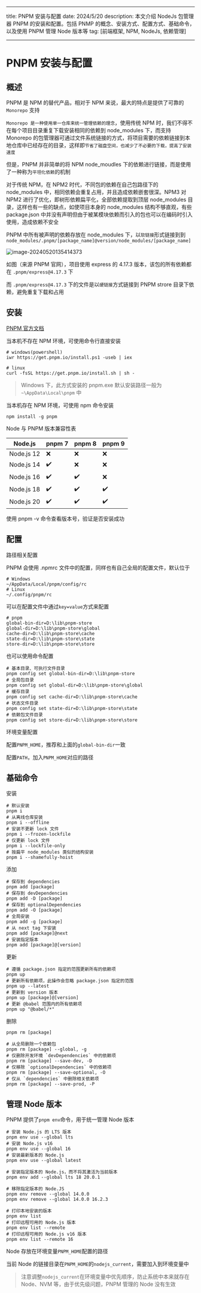 ﻿---

title: PNPM 安装与配置
date: 2024/5/20
description: 本文介绍 NodeJs 包管理器 PNPM 的安装和配置。包括 PNMP 的概念、安装方式、配置方式、基础命令，以及使用 PNPM 管理 Node 版本等
tag: [前端框架, NPM, NodeJs, 依赖管理]

---

# PNPM 安装与配置

## 概述

PNPM 是 NPM 的替代产品，相对于 NPM 来说，最大的特点是提供了可靠的 `Monorepo` 支持

`Monorepo 是一种使用单一仓库来统一管理依赖的理念`，使用传统 NPM 时，我们不得不在每个项目目录重复下载安装相同的依赖到 node_modules 下，而支持 Monorepo 的包管理器可通过文件系统链接的方式，将项目需要的依赖链接到本地仓库中已经存在的目录，这样即`节省了磁盘空间，也减少了不必要的下载，提高了安装速度`

但是，PNPM 并非简单的将 NPM node_moudles 下的依赖进行链接，而是使用了一种称为`平坦化依赖`的机制

对于传统 NPM，在 NPM2 时代，不同包的依赖在自己包路径下的 node_modules 中，相同依赖会重复占用，并且造成依赖嵌套很深。NPM3 对 NPM2 进行了优化，即树形依赖扁平化，全部依赖提取到顶层 node_modules 目录，这样也有一些的缺点，如使项目本身的 node_modules 结构不够直观，有些 package.json 中并没有声明但由于被某模块依赖而引入的包也可以在编码时引入使用，造成依赖不安全

PNPM 中所有被声明的依赖存放在 node_modules 下，以`软链接`形式链接到到 `node_modules/.pnpm/[package_name]@version/node_modules/[package_name] `

![image-20240520135414373](https://pic-bed.cadeli.top/2024%2F05%2F20%2F20240520135416353.png)

如图（来源 PNPM 官网），项目使用 express 的 4.17.3 版本，该包的所有依赖都在 `.pnpm/express@4.17.3` 下

而 `.pnpm/express@4.17.3` 下的文件是以`硬链接`方式链接到 PNPM strore 目录下依赖，避免重复下载和占用

## 安装

[PNPM 官方文档](https://pnpm.io/zh/installation)

当本机不存在 NPM 环境，可使用命令行直接安装

```shell
# windows(powershell)
iwr https://get.pnpm.io/install.ps1 -useb | iex

# linux
curl -fsSL https://get.pnpm.io/install.sh | sh -
```

> Windows 下，此方式安装的 pnpm.exe 默认安装路径一般为 `~\AppData\Local\pnpm` 中

当本机存在 NPM 环境，可使用 npm 命令安装

```shell
npm install -g pnpm
```

Node 与 PNPM 版本兼容性表

| Node.js    | pnpm 7 | pnpm 8 | pnpm 9 |
| ---------- | ------ | ------ | ------ |
| Node.js 12 | ❌      | ❌      | ❌      |
| Node.js 14 | ✔️      | ❌      | ❌      |
| Node.js 16 | ✔️      | ✔️      | ❌      |
| Node.js 18 | ✔️      | ✔️      | ✔️      |
| Node.js 20 | ✔️      | ✔️      | ✔️      |

使用 pnpm -v 命令查看版本号，验证是否安装成功

## 配置

路径相关配置

PNPM 会使用 .npmrc 文件中的配置，同样也有自己全局的配置文件，默认位于

```shell
# Windows
~/AppData/Local/pnpm/config/rc
# Linux
~/.config/pnpm/rc
```

可以在配置文件中通过`key=value`方式来配置

```
# pnpm
global-bin-dir=D:\lib\pnpm-store
global-dir=D:\lib\pnpm-store\global
cache-dir=D:\lib\pnpm-store\cache
state-dir=D:\lib\pnpm-store\state
store-dir=D:\lib\pnpm-store\store
```

也可以使用命令配置

```shell
# 基本目录、可执行文件目录
pnpm config set global-bin-dir=D:\lib\pnpm-store
# 全局包目录
pnpm config set global-dir=D:\lib\pnpm-store\global
# 缓存目录
pnpm config set cache-dir=D:\lib\pnpm-store\cache
# 状态文件目录
pnpm config set state-dir=D:\lib\pnpm-store\state
# 依赖包文件目录
pnpm config set store-dir=D:\lib\pnpm-store\store
```

环境变量配置

配置`PNPM_HOME`，推荐和上面的`global-bin-dir`一致

配置`PATH`，加入`PNPM_HOME`对应的路径

## 基础命令

安装

```shell
# 默认安装
pnpm i
# 从离线仓库安装
pnpm i --offline
# 安装不更新 lock 文件
pnpm i --frozen-lockfile
# 仅更新 lock 文件
pnpm i --lockfile-only
# 按扁平 node_modules 类似的结构安装
pnpm i --shamefully-hoist
```

添加

```shell
# 保存到 dependencies
pnpm add [package]
# 保存到 devDependencies 
pnpm add -D [package]
# 保存到 optionalDependencies
pnpm add -O [package]
# 全局安装
pnpm add -g [package]
# 从 next tag 下安装
pnpm add [package]@next
# 安装指定版本
pnpm add [package]@[version]
```

更新

```shell
# 遵循 package.json 指定的范围更新所有的依赖项
pnpm up
# 更新所有依赖项，此操作会忽略 package.json 指定的范围
pnpm up --latest	
# 更新到 version 版本
pnpm up [package]@[version]
# 更新 @babel 范围内的所有依赖项
pnpm up "@babel/*"
```

删除

```shell
pnpm rm [package]

# 从全局删除一个依赖包
pnpm rm [package] --global, -g
# 仅删除开发环境 `devDependencies` 中的依赖项
pnpm rm [package] --save-dev, -D
# 仅移除 `optionalDependencies` 中的依赖项
pnpm rm [package] --save-optional, -O
# 仅从 `dependencies` 中删除相关依赖项
pnpm rm [package] --save-prod, -P
```

## 管理 Node 版本

PNPM 提供了`pnpm env`命令，用于统一管理 Node 版本

```shell
# 安装 Node.js 的 LTS 版本
pnpm env use --global lts
# 安装 Node.js v16
pnpm env use --global 16
# 安装最新版本的 Node.js
pnpm env use --global latest

# 安装指定版本的 Node.js，而不将其激活为当前版本
pnpm env add --global lts 18 20.0.1

# 移除指定版本的 Node.JS
pnpm env remove --global 14.0.0
pnpm env remove --global 14.0.0 16.2.3

# 打印本地安装的版本
pnpm env list
# 打印远程可用的 Node.js 版本
pnpm env list --remote
# 打印远程可用的 Node.js v16 版本
pnpm env list --remote 16
```

Node 存放在环境变量`PNPM_HOME`配置的路径

当前 Node 的链接目录在`PNPM_HOME`的`nodejs_current`，需要加入到环境变量中

> 注意调整`nodejs_current`在环境变量中优先顺序，防止系统中本来就存在 Node、NVM 等，由于优先级问题，PNPM 管理的 Node 没有生效

